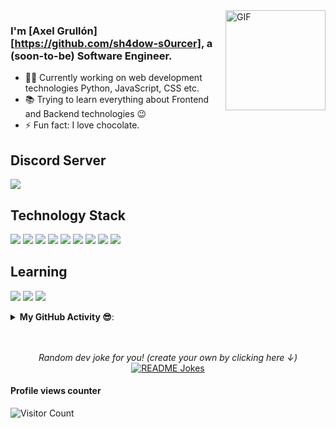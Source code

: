 <img align="right" alt="GIF" height="160px" src="https://media.giphy.com/media/du3J3cXyzhj75IOgvA/giphy.gif" />


### I'm [Axel Grullón][https://github.com/sh4dow-s0urcer], a (soon-to-be) Software Engineer.

- 👨‍💻 Currently working on web development technologies Python, JavaScript, CSS etc.
- 📚 Trying to learn everything about Frontend and Backend technologies 😉
- ⚡ Fun fact: I love chocolate.


## Discord Server

[![](https://img.shields.io/badge/Discord-7289da?&style=for-the-badge&logo=discord&logoColor=white)](https://discord.gg/vVrSVgC)

## Technology Stack
[![](https://img.shields.io/badge/javascript%20-%23323330.svg?&style=for-the-badge&logo=javascript&logoColor=%23F7DF1E)](https://www.google.com/search?q=javascript)
[![](https://img.shields.io/badge/node.js%20-%2343853D.svg?&style=for-the-badge&logo=node.js&logoColor=white)](https://www.google.com/search?q=nodejs)
[![](https://img.shields.io/badge/python%20-%2314354C.svg?&style=for-the-badge&logo=python&logoColor=white)](https://www.google.com/search?q=pythonlang)
[![](https://img.shields.io/badge/html5%20-%23E34F26.svg?&style=for-the-badge&logo=html5&logoColor=white)](https://www.google.com/search?q=html5)
[![](https://img.shields.io/badge/css3%20-%231572B6.svg?&style=for-the-badge&logo=css3&logoColor=white)](https://www.google.com/search?q=css3)
[![](https://img.shields.io/badge/react%20-%2320232a.svg?&style=for-the-badge&logo=react&logoColor=%2361DAFB)](https://www.google.com/search?q=reactjs)
[![](https://img.shields.io/badge/bootstrap%20-%23563D7C.svg?&style=for-the-badge&logo=bootstrap&logoColor=white)](https://www.google.com/search?q=bootstrap)
[![](https://img.shields.io/badge/MongoDB-%234ea94b.svg?&style=for-the-badge&logo=mongodb&logoColor=white)](https://www.google.com/search?q=mongodb)
[![](https://img.shields.io/badge/apache%20-%23D42029.svg?&style=for-the-badge&logo=apache&logoColor=white)](https://www.google.com/search?q=apache)

## Learning
[![](https://img.shields.io/badge/java-%23ED8B00.svg?&style=for-the-badge&logo=java&logoColor=white)](https://www.google.com/search?q=java)
[![](https://img.shields.io/badge/mysql-%2300f.svg?&style=for-the-badge&logo=mysql&logoColor=white)](https://www.google.com/search?q=mysql)
[![](https://img.shields.io/badge/Electron-171C2D?&style=for-the-badge&logo=electron&logoColor=white)](https://www.google.com/search?q=electronjs)

<details>

<summary><b> My GitHub Activity 😎</b>: </summary>

<p align="center">
  
<img src="https://github-readme-stats.vercel.app/api?username=sh4dow-s0urcer&show_icons=true&theme=gotham" alt="sh4dow-s0urcer" />
<br>
<img src = "https://github-readme-stats.vercel.app/api/top-langs/?username=sh4dow-s0urcer&hide=css,java,html&theme=gotham">

</p>

[![trophy](https://github-profile-trophy.vercel.app/?username=sh4dow-s0urcer)](https://github.com/sh4dow-s0urcer/github-profile-trophy) 

</details>

<p align="center">

</br>
</br>
<i>Random dev joke for you! (create your own by clicking here ↓)</i><br>
<a href="https://readme-jokes.vercel.app"><img align="center" src="https://readme-jokes.vercel.app/api?bgColor=%23073b4c&textColor=%2306d6a0&aColor=%2306d6a0&borderColor=%2306d6a0" alt="README Jokes"></a>

#### Profile views counter
![Visitor Count](https://profile-counter.glitch.me/{sh4dow-s0urcer}/count.svg)

